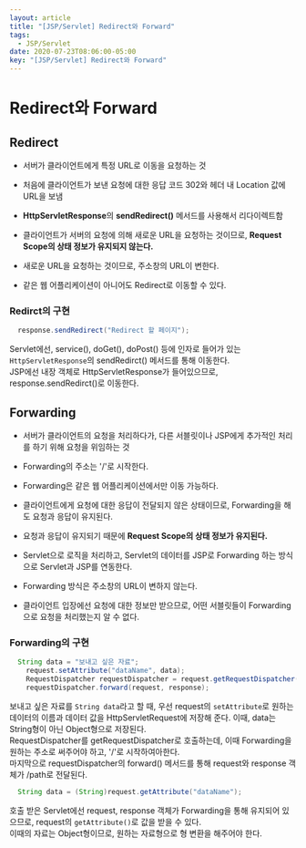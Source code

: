 ```yaml
---
layout: article
title: "[JSP/Servlet] Redirect와 Forward"
tags:
  - JSP/Servlet
date: 2020-07-23T08:06:00-05:00
key: "[JSP/Servlet] Redirect와 Forward"
---
```


# Redirect와 Forward

<!--more-->

## Redirect

- 서버가 클라이언트에게 특정 URL로 이동을 요청하는 것

- 처음에 클라이언트가 보낸 요청에 대한 응답 코드 302와 헤더 내 Location 값에 URL을 보냄

- **HttpServletResponse**의 **sendRedirect()** 메서드를 사용해서 리다이렉트함

- 클라이언트가 서버의 요청에 의해 새로운 URL을 요청하는 것이므로, **Request Scope의 상태 정보가 유지되지 않는다.**

- 새로운 URL을 요청하는 것이므로, 주소창의 URL이 변한다.

- 같은 웹 어플리케이션이 아니어도 Redirect로 이동할 수 있다.

### Redirct의 구현

```java
  response.sendRedirect("Redirect 할 페이지");
```

Servlet에선, service(), doGet(), doPost() 등에 인자로 들어가 있는 `HttpServletResponse`의 sendRedirct() 메서드를 통해 이동한다.<br>
JSP에선 내장 객체로 HttpServletResponse가 들어있으므로, response.sendRedirct()로 이동한다.<br>

## Forwarding

- 서버가 클라이언트의 요청을 처리하다가, 다른 서블릿이나 JSP에게 추가적인 처리를 하기 위해 요청을 위임하는 것

- Forwarding의 주소는 '/'로 시작한다.

- Forwarding은 같은 웹 어플리케이션에서만 이동 가능하다.

- 클라이언트에게 요청에 대한 응답이 전달되지 않은 상태이므로, Forwarding을 해도 요청과 응답이 유지된다.

- 요청과 응답이 유지되기 때문에 **Request Scope의 상태 정보가 유지된다.**

- Servlet으로 로직을 처리하고, Servlet의 데이터를 JSP로 Forwarding 하는 방식으로 Servlet과 JSP를 연동한다.

- Forwarding 방식은 주소창의 URL이 변하지 않는다.

- 클라이언트 입장에선 요청에 대한 정보만 받으므로, 어떤 서블릿들이 Forwarding으로 요청을 처리했는지 알 수 없다.

### Forwarding의 구현

```java
  String data = "보내고 싶은 자료";
	request.setAttribute("dataName", data);
	RequestDispatcher requestDispatcher = request.getRequestDispatcher("/path");
	requestDispatcher.forward(request, response);
```

보내고 싶은 자료를 `String data`라고 할 때, 우선 request의 `setAttribute`로 원하는 데이터의 이름과 데이터 값을 HttpServletRequest에 저장해 준다. 이때, data는 String형이 아닌 Object형으로 저장된다.<br> RequestDispatcher를 getRequestDispatcher로 호출하는데, 이때 Forwarding을 원하는 주소로 써주어야 하고, '/'로 시작하여아한다.<br>
마지막으로 requestDispatcher의 forward() 메서드를 통해 request와 response 객체가 /path로 전달된다.<br>

```java
  String data = (String)request.getAttribute("dataName");
```

호출 받은 Servlet에선 request, response 객체가 Forwarding을 통해 유지되어 있으므로, request의 `getAttribute()`로 값을 받을 수 있다.<br>
이때의 자료는 Object형이므로, 원하는 자료형으로 형 변환을 해주어야 한다.<br>
